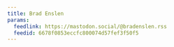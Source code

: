 ```yaml
---
title: Brad Enslen
params:
  feedlink: https://mastodon.social/@bradenslen.rss
  feedid: 6678f0853eccfc800074d57fef3f50f5
---
```

